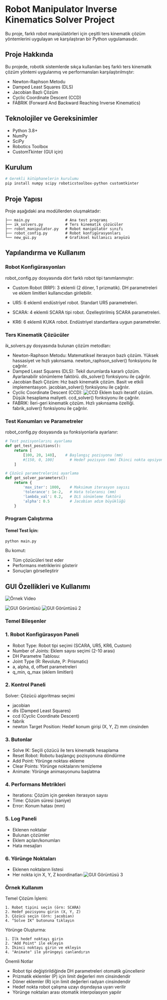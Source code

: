 # Robot Manipulator Inverse Kinematics Solver Project

Bu proje, farklı robot manipülatörleri için çeşitli ters kinematik çözüm yöntemlerini uygulayan ve karşılaştıran bir Python uygulamasıdır.

## Proje Hakkında

Bu projede, robotik sistemlerde sıkça kullanılan beş farklı ters kinematik çözüm yöntemi uygulanmış ve performansları karşılaştırılmıştır:

- Newton-Raphson Metodu
- Damped Least Squares (DLS)
- Jacobian Bazlı Çözüm
- Cyclic Coordinate Descent (CCD)
- FABRIK (Forward And Backward Reaching Inverse Kinematics)

## Teknolojiler ve Gereksinimler
- Python 3.8+
- NumPy
- SciPy
- Robotics Toolbox
- CustomTkinter (GUI için)

## Kurulum

```bash
# Gerekli kütüphanelerin kurulumu
pip install numpy scipy roboticstoolbox-python customtkinter
```
## Proje Yapısı

Proje aşağıdaki ana modüllerden oluşmaktadır:

```plaintext
├── main.py                # Ana test programı
├── ik_solvers.py          # Ters kinematik çözücüler
├── robot_manipulator.py   # Robot manipülatör sınıfı
├── robot_config.py        # Robot konfigürasyonları
└── new_gui.py             # Grafiksel kullanıcı arayüzü
```

## Yapılandırma ve Kullanım
### Robot Konfigürasyonları
robot_config.py dosyasında dört farklı robot tipi tanımlanmıştır:

- Custom Robot (RRP): 
3 eklemli (2 döner, 1 prizmatik).
DH parametreleri ve eklem limitleri kullanıcıdan girilebilir.

- UR5: 
6 eklemli endüstriyel robot.
Standart UR5 parametreleri.

- SCARA: 
4 eklemli SCARA tipi robot.
Özelleştirilmiş SCARA parametreleri.

- KR6: 
6 eklemli KUKA robot.
Endüstriyel standartlara uygun parametreler.

### Ters Kinematik Çözücüler
ik_solvers.py dosyasında bulunan çözüm metodları:

- Newton-Raphson Metodu: 
Matematiksel iterasyon bazlı çözüm.
Yüksek hassasiyet ve hızlı yakınsama.
newton_raphson_solver() fonksiyonu ile çağrılır.
- Damped Least Squares (DLS):
Tekil durumlarda kararlı çözüm.
Ayarlanabilir sönümleme faktörü.
dls_solver() fonksiyonu ile çağrılır.
- Jacobian Bazlı Çözüm: 
Hız bazlı kinematik çözüm.
Basit ve etkili implementasyon.
jacobian_solver() fonksiyonu ile çağrılır.
- Cyclic Coordinate Descent (CCD):
![CCD](https://youtu.be/xHN6PkfQVLY)
Eklem bazlı iteratif çözüm.
Düşük hesaplama maliyeti.
ccd_solver() fonksiyonu ile çağrılır.
- FABRIK: 
İleri-geri kinematik çözüm.
Hızlı yakınsama özelliği.
fabrik_solver() fonksiyonu ile çağrılır.

### Test Konumları ve Parametreler
robot_config.py dosyasında şu fonksiyonlarla ayarlanır:
```python
# Test pozisyonlarını ayarlama
def get_test_positions():
    return [
        [100, 20, 140],    # Başlangıç pozisyonu (mm)
        #[150, 0, 100]       # Hedef pozisyon (mm) İkinci nokta opsiyoneldir. Birden fazla nokta varken yörüngeyi çözer.
    ]

# Çözücü parametrelerini ayarlama  
def get_solver_parameters():
    return {
        'max_iter': 1000,    # Maksimum iterasyon sayısı
        'tolerance': 1e-2,   # Hata toleransı (mm)
        'lambda_val': 0.2,   # DLS sönümleme faktörü
        'alpha': 0.5         # Jacobian adım büyüklüğü
    }
```

### Program Çalıştırma
#### Temel Test İçin:
```bash
python main.py
```
Bu komut:
- Tüm çözücüleri test eder
- Performans metriklerini gösterir
- Sonuçları görselleştirir

## GUI Özellikleri ve Kullanımı

![Örnek Video](https://youtu.be/PqQ_4BVTA54)

![GUI Görüntüsü](/images/img_gui1.png)
![GUI Görüntüsü 2](/images/img_gui2.png)

### Temel Bileşenler
### 1. Robot Konfigürasyon Paneli
- Robot Type: Robot tipi seçimi (SCARA, UR5, KR6, Custom)
- Number of Joints: Eklem sayısı seçimi (2-10 arası)
- DH Parametre Tablosu:
- Joint Type (R: Revolute, P: Prismatic)
- a, alpha, d, offset parametreleri
- q_min, q_max (eklem limitleri)
### 2. Kontrol Paneli
Solver: Çözücü algoritması seçimi
- jacobian
- dls (Damped Least Squares)
- ccd (Cyclic Coordinate Descent)
- fabrik
- newton
Target Position: Hedef konum girişi (X, Y, Z) mm cinsinden
### 3. Butonlar
- Solve IK: Seçili çözücü ile ters kinematik hesaplama
- Reset Robot: Robotu başlangıç pozisyonuna döndürme
- Add Point: Yörünge noktası ekleme
- Clear Points: Yörünge noktalarını temizleme
- Animate: Yörünge animasyonunu başlatma
### 4. Performans Metrikleri
- Iterations: Çözüm için gereken iterasyon sayısı
- Time: Çözüm süresi (saniye)
- Error: Konum hatası (mm)
### 5. Log Paneli
- Eklenen noktalar
- Bulunan çözümler
- Eklem açıları/konumları
- Hata mesajları
### 6. Yörünge Noktaları
- Eklenen noktaların listesi
- Her nokta için X, Y, Z koordinatları
![GUI Görüntüsü 3](/images/img_gui3.png)

### Örnek Kullanım
Temel Çözüm İşlemi:
```plaintext
1. Robot tipini seçin (örn: SCARA)
2. Hedef pozisyonu girin (X, Y, Z)
3. Çözücü seçin (örn: jacobian)
4. "Solve IK" butonuna tıklayın
```
Yörünge Oluşturma:
```plaintext
1. İlk hedef noktayı girin
2. "Add Point" ile ekleyin
3. İkinci noktayı girin ve ekleyin
4. "Animate" ile yörüngeyi canlandırın
```
Önemli Notlar
- Robot tipi değiştirildiğinde DH parametreleri otomatik güncellenir
- Prizmatik eklemler (P) için limit değerleri mm cinsindendir
- Döner eklemler (R) için limit değerleri radyan cinsindendir
- Hedef nokta robot çalışma uzayı dışındaysa uyarı verilir
- Yörünge noktaları arası otomatik interpolasyon yapılır
